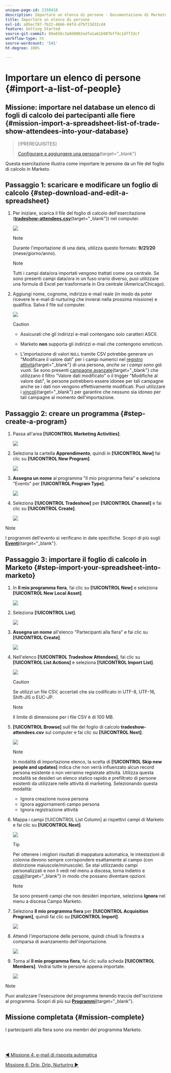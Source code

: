 ```yaml
---
unique-page-id: 2359418
description: Importare un elenco di persone - Documentazione di Marketo - Documentazione del prodotto
title: Importare un elenco di persone
exl-id: a85ec787-7b22-4666-84fd-d7bf23d32cd4
feature: Getting Started
source-git-commit: 09a656c3a0d0002edfa1a61b987bff4c1dff33cf
workflow-type: ht
source-wordcount: '541'
ht-degree: 100%

---
```


# Importare un elenco di persone {#import-a-list-of-people}

## Missione: importare nel database un elenco di fogli di calcolo dei partecipanti alle fiere {#mission-import-a-spreadsheet-list-of-trade-show-attendees-into-your-database}

>[!PREREQUISITES]
>
>[Configurare e aggiungere una persona](/help/marketo/getting-started/quick-wins/get-set-up-and-add-a-person.md){target="_blank"}

Questa esercitazione illustra come importare le persone da un file del foglio di calcolo in Marketo.

## Passaggio 1: scaricare e modificare un foglio di calcolo {#step-download-and-edit-a-spreadsheet}

1. Per iniziare, scarica il file del foglio di calcolo dell&#39;esercitazione ([**tradeshow-attendees.csv**](/help/marketo/getting-started/assets/tradeshow-attendees.csv){target="_blank"}) nel computer.

   ![](assets/import-a-list-of-people-1.png)

   >[!NOTE]
   >
   >Durante l&#39;importazione di una data, utilizza questo formato: **9/21/20** (mese/giorno/anno).

   >[!NOTE]
   >
   >Tutti i campi data/ora importati vengono trattati come ora centrale. Se sono presenti campi data/ora in un fuso orario diverso, puoi utilizzare una formula di Excel per trasformarla in Ora centrale (America/Chicago).

1. Aggiungi nome, cognome, indirizzo e-mail reale (in modo da poter ricevere le e-mail di nurturing che invierai nella prossima missione) e qualifica. Salva il file sul computer.

   ![](assets/import-a-list-of-people-2.png)

   >[!CAUTION]
   >
   >* Assicurati che gli indirizzi e-mail contengano solo caratteri ASCII.
   >
   >* Marketo **non** supporta gli indirizzi e-mail che contengono emoticon.
   >
   >* L&#39;importazione di valori `NULL` tramite CSV potrebbe generare un &quot;Modificare il valore dati&quot; per i campi numerici nel [registro attività](/help/marketo/product-docs/core-marketo-concepts/smart-lists-and-static-lists/managing-people-in-smart-lists/locate-the-activity-log-for-a-person.md){target="_blank"} di una persona, _anche se i campi sono già vuoti_. Se sono presenti [campagne avanzate](/help/marketo/product-docs/core-marketo-concepts/smart-campaigns/understanding-smart-campaigns.md){target="_blank"} che utilizzano il filtro &quot;Valore dati modificato&quot; o il trigger &quot;Modifiche al valore dati&quot;, le persone potrebbero essere idonee per tali campagne anche se i dati non vengono effettivamente modificati. Puoi utilizzare i [vincoli](/help/marketo/product-docs/core-marketo-concepts/smart-lists-and-static-lists/using-smart-lists/add-a-constraint-to-a-smart-list-filter.md){target="_blank"} per garantire che nessuno sia idoneo per tali campagne al momento dell&#39;importazione.

## Passaggio 2: creare un programma {#step-create-a-program}

1. Passa all&#39;area **[!UICONTROL Marketing Activities]**.

   ![](assets/import-a-list-of-people-3.png)

1. Seleziona la cartella **Apprendimento**, quindi in **[!UICONTROL New]** fai clic su **[!UICONTROL New Program]**.

   ![](assets/import-a-list-of-people-4.png)

1. **Assegna un nome** al programma &quot;Il mio programma fiera&quot; e seleziona &quot;Evento&quot; per **[!UICONTROL Program Type]**.

   ![](assets/import-a-list-of-people-5.png)

1. Seleziona **[!UICONTROL Tradeshow]** per **[!UICONTROL Channel]** e fai clic su **[!UICONTROL Create]**.

   ![](assets/import-a-list-of-people-6.png)

>[!NOTE]
>
>I programmi dell&#39;evento si verificano in date specifiche. Scopri di più sugli [**Eventi**](/help/marketo/product-docs/demand-generation/events/understanding-events/understanding-event-programs.md){target="_blank"}.

## Passaggio 3: importare il foglio di calcolo in Marketo {#step-import-your-spreadsheet-into-marketo}

1. In **Il mio programma fiera**, fai clic su **[!UICONTROL New]** e seleziona **[!UICONTROL New Local Asset]**.

   ![](assets/import-a-list-of-people-7.png)

1. Seleziona **[!UICONTROL List]**.

   ![](assets/import-a-list-of-people-8.png)

1. **Assegna un nome** all&#39;elenco &quot;Partecipanti alla fiera&quot; e fai clic su **[!UICONTROL Create]**.

   ![](assets/import-a-list-of-people-9.png)

1. Nell&#39;elenco **[!UICONTROL Tradeshow Attendees]**, fai clic su **[!UICONTROL List Actions]** e seleziona **[!UICONTROL Import List]**.

   ![](assets/import-a-list-of-people-10.png)

   >[!CAUTION]
   >
   >Se utilizzi un file CSV, accertati che sia codificato in UTF-8, UTF-16, Shift-JIS o EUC-JP.

   >[!NOTE]
   >
   >Il limite di dimensione per i file CSV è di 100 MB.

1. **[!UICONTROL Browse]** sull file del foglio di calcolo **tradeshow-attendees.csv** sul computer e fai clic su **[!UICONTROL Next]**.

   ![](assets/import-a-list-of-people-11.png)

   >[!NOTE]
   >
   >In modalità di importazione elenco, la scelta di **[!UICONTROL Skip new people and updates]** indica che non verrà influenzato alcun record persona esistente o non verranno registrate attività. Utilizza questa modalità se desideri un elenco statico rapido e prefiltrato di persone esistenti da utilizzare nelle attività di marketing. Selezionando questa modalità:
   >
   > * Ignora creazione nuova persona
   > * Ignora aggiornamenti campo persona
   > * Ignora registrazione attività

1. Mappa i campi [!UICONTROL List Column] ai rispettivi campi di Marketo e fai clic su **[!UICONTROL Next]**.

   ![](assets/import-a-list-of-people-12.png)

   >[!TIP]
   >
   >Per ottenere i migliori risultati di mappatura automatica, le intestazioni di colonna devono sempre corrispondere esattamente al campo (con distinzione maiuscole/minuscole). Se stai utilizzando campi personalizzati e non li vedi nel menu a discesa, torna indietro e [creali](/help/marketo/product-docs/administration/field-management/create-a-custom-field-in-marketo.md){target="_blank"} in modo che possano diventare opzioni.

   >[!NOTE]
   >
   >Se sono presenti campi che non desideri importare, seleziona **Ignora** nel menu a discesa Campo Marketo.

1. Seleziona **Il mio programma fiera** per **[!UICONTROL Acquisition Program]**, quindi fai clic su **[!UICONTROL Import]**.

   ![](assets/import-a-list-of-people-13.png)

1. Attendi l&#39;importazione delle persone, quindi chiudi la finestra a comparsa di avanzamento dell&#39;importazione.

   ![](assets/import-a-list-of-people-14.png)

1. Torna al **Il mio programma fiera**, fai clic sulla scheda **[!UICONTROL Members]**. Vedrai tutte le persone appena importate.

   ![](assets/import-a-list-of-people-15.png)

>[!NOTE]
>
>Puoi analizzare l&#39;esecuzione del programma tenendo traccia dell&#39;iscrizione al programma. Scopri di più sui [**Programmi**](/help/marketo/product-docs/core-marketo-concepts/programs/creating-programs/understanding-programs.md){target="_blank"}.

## Missione completata {#mission-complete}

I partecipanti alla fiera sono ora membri del programma Marketo.

<br> 

[◄ Missione 4: e-mail di risposta automatica](/help/marketo/getting-started/quick-wins/email-auto-response.md)

[Missione 6: Drip, Drip, Nurturing ►](/help/marketo/getting-started/quick-wins/drip-drip-nurture.md)
